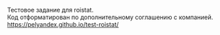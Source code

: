Тестовое задание для roistat.<br>
Код отформатирован по дополнительному соглашению с компанией.<br>
https://pelyandex.github.io/test-roistat/
